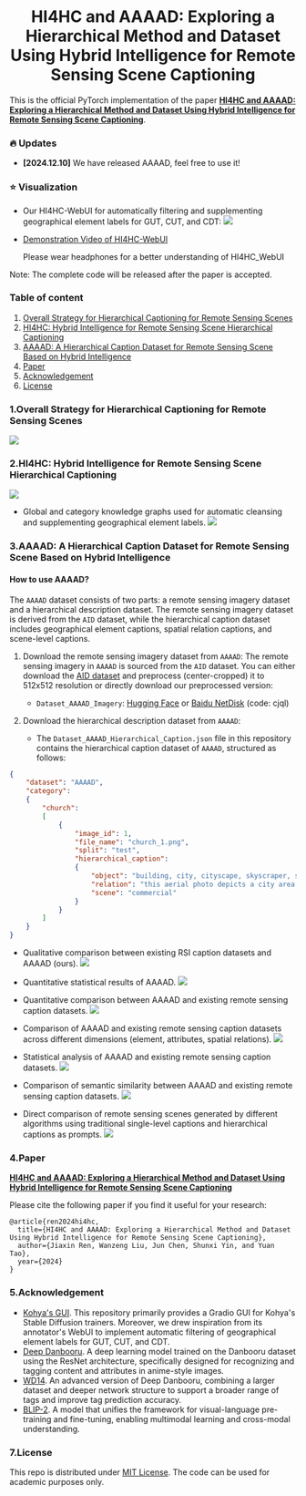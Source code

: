 <h1 align="center">HI4HC and AAAAD: Exploring a Hierarchical Method and Dataset Using Hybrid Intelligence for Remote Sensing Scene Captioning</h1>

    
This is the official PyTorch implementation of the paper **[HI4HC and AAAAD: Exploring a Hierarchical Method and Dataset Using Hybrid Intelligence for Remote Sensing Scene Captioning]()**.

### :fire: Updates
* **[2024.12.10]** We have released AAAAD, feel free to use it!


### :star: Visualization
- Our HI4HC-WebUI for automatically filtering and supplementing geographical element labels for GUT, CUT, and CDT:
![](images/11.HI4HC_WebUI.png)
- [Demonstration Video of HI4HC-WebUI](https://github.com/user-attachments/assets/ae65b923-931a-45b2-9c25-edb220c7281c)

  Please wear headphones for a better understanding of HI4HC_WebUI





Note: The complete code will be released after the paper is accepted.

### Table of content
1. [Overall Strategy for Hierarchical Captioning for Remote Sensing Scenes](#Strategy)
2. [HI4HC: Hybrid Intelligence for Remote Sensing Scene Hierarchical Captioning](#HI4HC)
3. [AAAAD: A Hierarchical Caption Dataset for Remote Sensing Scene Based on Hybrid Intelligence](#AAAAD)
4. [Paper](#paper)
5. [Acknowledgement](#acknowledgement)
6. [License](#license)

### 1.Overall Strategy for Hierarchical Captioning for Remote Sensing Scenes  <a name="Strategy"></a>

![](images/1.Overall_strategy.jpg)

### 2.HI4HC: Hybrid Intelligence for Remote Sensing Scene Hierarchical Captioning <a name="HI4HC"></a>

![](images/2.HI4HC.jpg)

- Global and category knowledge graphs used for automatic cleansing and supplementing geographical element labels.
![](images/3.GUT+GDT+CUT.jpg)

### 3.AAAAD: A Hierarchical Caption Dataset for Remote Sensing Scene Based on Hybrid Intelligence <a name="AAAAD"></a>

#### How to use AAAAD?

The `AAAAD` dataset consists of two parts: a remote sensing imagery dataset and a hierarchical description dataset. The remote sensing imagery dataset is derived from the `AID` dataset, while the hierarchical caption dataset includes geographical element captions, spatial relation captions, and scene-level captions.

1. Download the remote sensing imagery dataset from `AAAAD`:
   The remote sensing imagery in `AAAAD` is sourced from the `AID` dataset. You can either download the [AID dataset](https://captain-whu.github.io/AID/) and preprocess (center-cropped) it to 512x512 resolution or directly download our preprocessed version:

   - `Dataset_AAAAD_Imagery`: [Hugging Face](https://huggingface.co/datasets/jaycecd/AAAAD/tree/main) or [Baidu NetDisk](https://pan.baidu.com/s/15YtYMTwy0AacojCzraXBxQ) (code: cjql)

2. Download the hierarchical description dataset from `AAAAD`:
   - The `Dataset_AAAAD_Hierarchical_Caption.json` file in this repository contains the hierarchical caption dataset of `AAAAD`, structured as follows:

```json
{
    "dataset": "AAAAD",
    "category": 
    {
        "church": 
        [
            {
                "image_id": 1,
                "file_name": "church_1.png",
                "split": "test",
                "hierarchical_caption": 
                {
                    "object": "building, city, cityscape, skyscraper, scenery, architecture, library, tower, street, real world location, town, outdoors, road, house, from above, car, tree, water, fountain",
                    "relation": "this aerial photo depicts a city area with multiple buildings and structures. the most striking feature is a large elliptical building with a blue-green roof, possibly a stadium or auditorium. surrounding this central structure are various other buildings of different shapes and sizes, including a semi-circular design adjacent to the elliptical structure.",
                    "scene": "commercial"
                }
            }
        ]
    }
}

```



- Qualitative comparison between existing RSI caption datasets and AAAAD (ours). 
![](images/4.Qualitative_comparison_between_existing_RSI_caption_datasets_and_AAAAD.jpg)

- Quantitative statistical results of AAAAD.
![](images/5.AAAAD.jpg)

- Quantitative comparison between AAAAD and existing remote sensing caption datasets.
![](images/6.Comparison_of_dataset_overall_scale.jpg)

- Comparison of AAAAD and existing remote sensing caption datasets across different dimensions (element, attributes, spatial relations).
![](images/7.Word_frequency_and_keyword_analysis.jpg)

- Statistical analysis of AAAAD and existing remote sensing caption datasets.
![](images/8.Statistical_analysis_of_AAAAD.jpg)

- Comparison of semantic similarity between AAAAD and existing remote sensing caption datasets.
![](images/9.Semantic_diversity_comparison.jpg)

- Direct comparison of remote sensing scenes generated by different algorithms using traditional single-level captions and hierarchical captions as prompts.
![](images/10.Remote_sensing_scene_generation_results_and_analysis.jpg)

  

### 4.Paper <a name="paper"></a>
**[HI4HC and AAAAD: Exploring a Hierarchical Method and Dataset Using Hybrid Intelligence for Remote Sensing Scene Captioning]()**

Please cite the following paper if you find it useful for your research:
```
@article{ren2024hi4hc,
  title={HI4HC and AAAAD: Exploring a Hierarchical Method and Dataset Using Hybrid Intelligence for Remote Sensing Scene Captioning},
  author={Jiaxin Ren, Wanzeng Liu, Jun Chen, Shunxi Yin, and Yuan Tao},
  year={2024}
}
```

### 5.Acknowledgement <a name="acknowledgement"></a>
+ [Kohya's GUI](https://github.com/bmaltais/kohya_ss). This repository primarily provides a Gradio GUI for Kohya's Stable Diffusion trainers. Moreover, we drew inspiration from its annotator's WebUI to implement automatic filtering of geographical element labels for GUT, CUT, and CDT.
+ [Deep Danbooru](https://github.com/KichangKim/DeepDanbooru). A deep learning model trained on the Danbooru dataset using the ResNet architecture, specifically designed for recognizing and tagging content and attributes in anime-style images.
+ [WD14](https://huggingface.co/SmilingWolf/wd-v1-4-vit-tagger). An advanced version of Deep Danbooru, combining a larger dataset and deeper network structure to support a broader range of tags and improve tag prediction accuracy.
+ [BLIP-2](https://github.com/salesforce/LAVIS/tree/main/projects/blip2). A model that unifies the framework for visual-language pre-training and fine-tuning, enabling multimodal learning and cross-modal understanding. 


### 7.License <a name="license"></a>
This repo is distributed under [MIT License](). The code can be used for academic purposes only.

